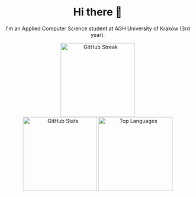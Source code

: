 <h1 align='center'>Hi there 👋</h1>

<p align='center'>I'm an Applied Computer Science student at AGH University of Kraków (3rd year).</p>

<div align='center'>
  <img height='200' alt='GitHub Streak' src='https://github-readme-streak-stats.herokuapp.com?user=frun36&theme=dark&hide_border=true'> <br>
  <img height='200' alt='GitHub Stats' src='https://github-readme-stats.vercel.app/api/?username=frun36&show_icons=true&theme=dark&color=ff0000&hide_border=true'>
  <img height='200' alt='Top Languages' src='https://github-readme-stats.vercel.app/api/top-langs/?username=frun36&langs_count=8&theme=dark&layout=compact&hide_border=true&exclude_repo=control-server-doc,sw-oscilloscope'>
</div>

<!--
**frun36/frun36** is a ✨ _special_ ✨ repository because its `README.md` (this file) appears on your GitHub profile.

Here are some ideas to get you started:

- 🔭 I’m currently working on ...
- 🌱 I’m currently learning ...
- 👯 I’m looking to collaborate on ...
- 🤔 I’m looking for help with ...
- 💬 Ask me about ...
- 📫 How to reach me: ...
- 😄 Pronouns: ...
- ⚡ Fun fact: ...
-->
